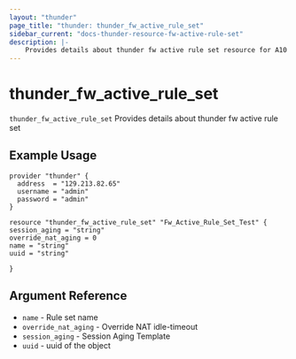 ```yaml
---
layout: "thunder"
page_title: "thunder: thunder_fw_active_rule_set"
sidebar_current: "docs-thunder-resource-fw-active-rule-set"
description: |-
	Provides details about thunder fw active rule set resource for A10
---
```


# thunder\_fw\_active\_rule\_set

`thunder_fw_active_rule_set` Provides details about thunder fw active rule set
## Example Usage


```hcl
provider "thunder" {
  address  = "129.213.82.65"
  username = "admin"
  password = "admin"
}

resource "thunder_fw_active_rule_set" "Fw_Active_Rule_Set_Test" {
session_aging = "string"
override_nat_aging = 0
name = "string"
uuid = "string"
 
}

```

## Argument Reference

* `name` - Rule set name
* `override_nat_aging` - Override NAT idle-timeout
* `session_aging` - Session Aging Template
* `uuid` - uuid of the object
